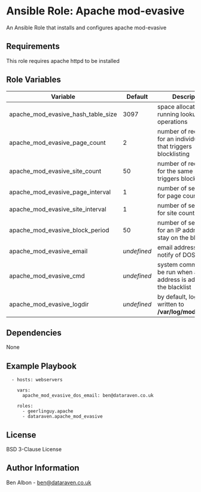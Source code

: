 Ansible Role: Apache mod-evasive
=========

An Ansible Role that installs and configures apache mod-evasive

Requirements
------------

This role requires apache httpd to be installed

Role Variables
--------------

|Variable|Default|Description|
|---|---|---|
|apache_mod_evasive_hash_table_size|3097|space allocated for running lookup operations|
|apache_mod_evasive_page_count|2|number of requests for an individual page that triggers blocklisting|
|apache_mod_evasive_site_count|50|number of requests for the same site that triggers blocklisting|
|apache_mod_evasive_page_interval|1|number of seconds for page count|
|apache_mod_evasive_site_interval|1|number of seconds for site count|
|apache_mod_evasive_block_period|50|number of seconds for an IP address to stay on the block list|
|apache_mod_evasive_email|*undefined*|email address to notify of DOS alerts|
|apache_mod_evasive_cmd|*undefined*|system command to be run when an IP address is added to the blacklist|
|apache_mod_evasive_logdir|*undefined*|by default, logs are written to **/var/log/mod_evasive**|

Dependencies
------------

None

Example Playbook
----------------

```
  - hosts: webservers
      
    vars:
      apache_mod_evasive_dos_email: ben@dataraven.co.uk
  
    roles:
      - geerlinguy.apache
      - dataraven.apache_mod_evasive
```

License
-------

BSD 3-Clause License

Author Information
------------------

Ben Albon - ben@dataraven.co.uk

